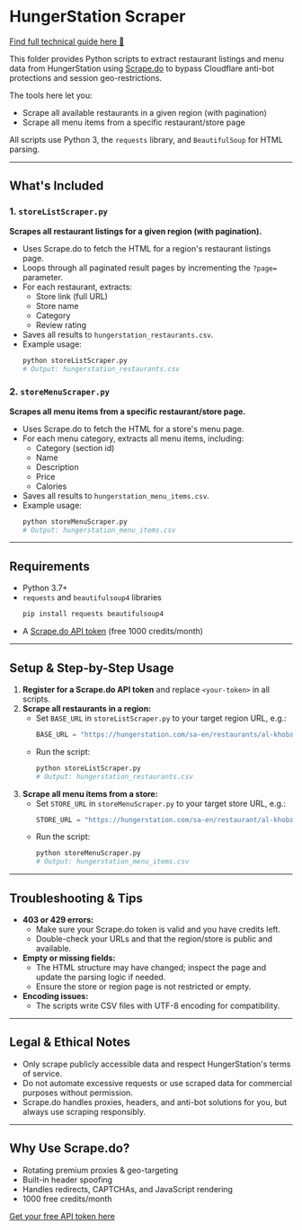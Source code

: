# HungerStation Scraper

[Find full technical guide here 📘](https://scrape.do/blog/hunger-station-scraping/)

This folder provides Python scripts to extract restaurant listings and menu data from HungerStation using [Scrape.do](https://scrape.do) to bypass Cloudflare anti-bot protections and session geo-restrictions.

The tools here let you:
- Scrape all available restaurants in a given region (with pagination)
- Scrape all menu items from a specific restaurant/store page

All scripts use Python 3, the `requests` library, and `BeautifulSoup` for HTML parsing.

---

## What's Included

### 1. `storeListScraper.py`
**Scrapes all restaurant listings for a given region (with pagination).**

- Uses Scrape.do to fetch the HTML for a region's restaurant listings page.
- Loops through all paginated result pages by incrementing the `?page=` parameter.
- For each restaurant, extracts:
  - Store link (full URL)
  - Store name
  - Category
  - Review rating
- Saves all results to `hungerstation_restaurants.csv`.
- Example usage:
  ```bash
  python storeListScraper.py
  # Output: hungerstation_restaurants.csv
  ```

### 2. `storeMenuScraper.py`
**Scrapes all menu items from a specific restaurant/store page.**

- Uses Scrape.do to fetch the HTML for a store's menu page.
- For each menu category, extracts all menu items, including:
  - Category (section id)
  - Name
  - Description
  - Price
  - Calories
- Saves all results to `hungerstation_menu_items.csv`.
- Example usage:
  ```bash
  python storeMenuScraper.py
  # Output: hungerstation_menu_items.csv
  ```

---

## Requirements

- Python 3.7+
- `requests` and `beautifulsoup4` libraries
  ```bash
  pip install requests beautifulsoup4
  ```
- A [Scrape.do API token](https://dashboard.scrape.do/signup) (free 1000 credits/month)

---

## Setup & Step-by-Step Usage

1. **Register for a Scrape.do API token** and replace `<your-token>` in all scripts.
2. **Scrape all restaurants in a region:**
   - Set `BASE_URL` in `storeListScraper.py` to your target region URL, e.g.:
     ```python
     BASE_URL = "https://hungerstation.com/sa-en/restaurants/al-khobar/al-jisr"
     ```
   - Run the script:
     ```bash
     python storeListScraper.py
     # Output: hungerstation_restaurants.csv
     ```
3. **Scrape all menu items from a store:**
   - Set `STORE_URL` in `storeMenuScraper.py` to your target store URL, e.g.:
     ```python
     STORE_URL = "https://hungerstation.com/sa-en/restaurant/al-khobar/al-jisr/13699"
     ```
   - Run the script:
     ```bash
     python storeMenuScraper.py
     # Output: hungerstation_menu_items.csv
     ```

---

## Troubleshooting & Tips

- **403 or 429 errors:**
  - Make sure your Scrape.do token is valid and you have credits left.
  - Double-check your URLs and that the region/store is public and available.
- **Empty or missing fields:**
  - The HTML structure may have changed; inspect the page and update the parsing logic if needed.
  - Ensure the store or region page is not restricted or empty.
- **Encoding issues:**
  - The scripts write CSV files with UTF-8 encoding for compatibility.

---

## Legal & Ethical Notes

- Only scrape publicly accessible data and respect HungerStation's terms of service.
- Do not automate excessive requests or use scraped data for commercial purposes without permission.
- Scrape.do handles proxies, headers, and anti-bot solutions for you, but always use scraping responsibly.

---

## Why Use Scrape.do?

- Rotating premium proxies & geo-targeting
- Built-in header spoofing
- Handles redirects, CAPTCHAs, and JavaScript rendering
- 1000 free credits/month

[Get your free API token here](https://dashboard.scrape.do/signup) 